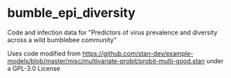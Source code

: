 # bumble_epi_diversity
Code and infection data for "Predictors of virus prevalence and diversity across a wild bumblebee community"

Uses code modified from https://github.com/stan-dev/example-models/blob/master/misc/multivariate-probit/probit-multi-good.stan under a GPL-3.0 License
